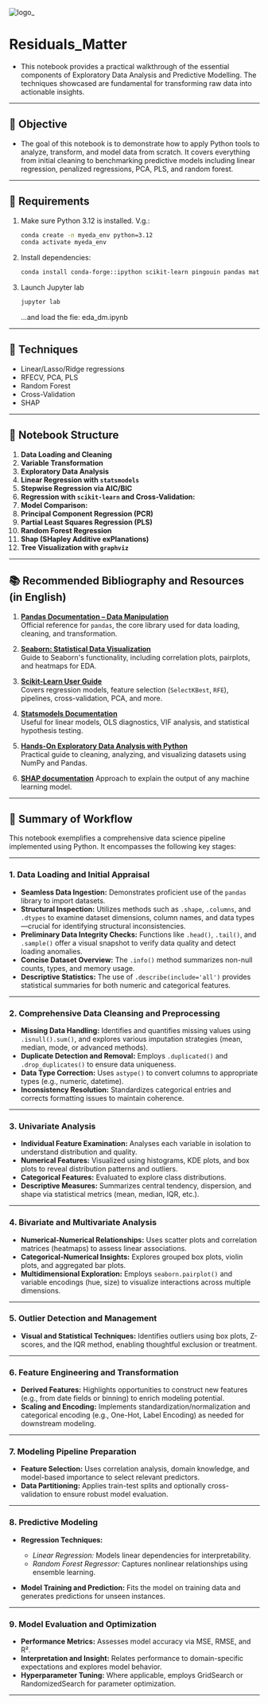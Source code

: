 ![logo_](https://github.com/user-attachments/assets/cd06965c-bc3d-4dd7-bf52-e5cdb3e003e2)

# Residuals_Matter

- This notebook provides a practical walkthrough of the essential components of Exploratory Data Analysis and Predictive Modelling. The techniques showcased are fundamental for transforming raw data into actionable insights.
---
## 🎯 Objective

- The goal of this notebook is to demonstrate how to apply Python tools to analyze, transform, and model data from scratch. It covers everything from initial cleaning to benchmarking predictive models including linear regression, penalized regressions, PCA, PLS, and random forest.
---
## 🧪 Requirements

1. Make sure Python 3.12 is installed. V.g.:
   ```bash
   conda create -n myeda_env python=3.12
   conda activate myeda_env
   ```
3. Install dependencies:
   ```bash
   conda install conda-forge::ipython scikit-learn pingouin pandas matplotlib cython openpyxl seaborn jupyterlab tabulate statsmodels graphviz python-graphviz pydot shap ipywidgets
   ```
4. Launch Jupyter lab
   ```bash
   jupyter lab
   ```
   ...and load the fie: eda_dm.ipynb
---
## 🧰 Techniques

- Linear/Lasso/Ridge regressions
- RFECV, PCA, PLS
- Random Forest
- Cross-Validation
- SHAP
---
## 📑 Notebook Structure

1. **Data Loading and Cleaning**
3. **Variable Transformation**
4. **Exploratory Data Analysis**
5. **Linear Regression with `statsmodels`**
6. **Stepwise Regression via AIC/BIC**
7. **Regression with `scikit-learn` and Cross-Validation:**
8. **Model Comparison:**
9. **Principal Component Regression (PCR)**
10. **Partial Least Squares Regression (PLS)**
11. **Random Forest Regression**
12. **Shap (SHapley Additive exPlanations)**
13. **Tree Visualization with `graphviz`**
---

## 📚 Recommended Bibliography and Resources (in English)

1. [**Pandas Documentation – Data Manipulation**](https://pandas.pydata.org/docs/)  
   Official reference for `pandas`, the core library used for data loading, cleaning, and transformation.

2. [**Seaborn: Statistical Data Visualization**](https://seaborn.pydata.org/tutorial.html)  
   Guide to Seaborn's functionality, including correlation plots, pairplots, and heatmaps for EDA.

3. [**Scikit-Learn User Guide**](https://scikit-learn.org/stable/user_guide.html)  
   Covers regression models, feature selection (`SelectKBest`, `RFE`), pipelines, cross-validation, PCA, and more.

4. [**Statsmodels Documentation**](https://www.statsmodels.org/stable/index.html)  
   Useful for linear models, OLS diagnostics, VIF analysis, and statistical hypothesis testing.

5. [**Hands-On Exploratory Data Analysis with Python**](https://realpython.com/python-data-cleaning-numpy-pandas/)  
   Practical guide to cleaning, analyzing, and visualizing datasets using NumPy and Pandas.
   
7. [**SHAP documentation**](https://shap.readthedocs.io/en/latest/)
   Approach to explain the output of any machine learning model.

---
## 📘 Summary of Workflow

This notebook exemplifies a comprehensive data science pipeline implemented using Python. It encompasses the following key stages:

---

### **1. Data Loading and Initial Appraisal**

- **Seamless Data Ingestion:** Demonstrates proficient use of the `pandas` library to import datasets.
- **Structural Inspection:** Utilizes methods such as `.shape`, `.columns`, and `.dtypes` to examine dataset dimensions, column names, and data types—crucial for identifying structural inconsistencies.
- **Preliminary Data Integrity Checks:** Functions like `.head()`, `.tail()`, and `.sample()` offer a visual snapshot to verify data quality and detect loading anomalies.
- **Concise Dataset Overview:** The `.info()` method summarizes non-null counts, types, and memory usage.
- **Descriptive Statistics:** The use of `.describe(include='all')` provides statistical summaries for both numeric and categorical features.

---

### **2. Comprehensive Data Cleansing and Preprocessing**

- **Missing Data Handling:** Identifies and quantifies missing values using `.isnull().sum()`, and explores various imputation strategies (mean, median, mode, or advanced methods).
- **Duplicate Detection and Removal:** Employs `.duplicated()` and `.drop_duplicates()` to ensure data uniqueness.
- **Data Type Correction:** Uses `astype()` to convert columns to appropriate types (e.g., numeric, datetime).
- **Inconsistency Resolution:** Standardizes categorical entries and corrects formatting issues to maintain coherence.

---

### **3. Univariate Analysis**

- **Individual Feature Examination:** Analyses each variable in isolation to understand distribution and quality.
- **Numerical Features:** Visualized using histograms, KDE plots, and box plots to reveal distribution patterns and outliers.
- **Categorical Features:** Evaluated to explore class distributions.
- **Descriptive Measures:** Summarizes central tendency, dispersion, and shape via statistical metrics (mean, median, IQR, etc.).

---

### **4. Bivariate and Multivariate Analysis**

- **Numerical-Numerical Relationships:** Uses scatter plots and correlation matrices (heatmaps) to assess linear associations.
- **Categorical-Numerical Insights:** Explores grouped box plots, violin plots, and aggregated bar plots.
- **Multidimensional Exploration:** Employs `seaborn.pairplot()` and variable encodings (hue, size) to visualize interactions across multiple dimensions.

---

### **5. Outlier Detection and Management**

- **Visual and Statistical Techniques:** Identifies outliers using box plots, Z-scores, and the IQR method, enabling thoughtful exclusion or treatment.

---

### **6. Feature Engineering and Transformation**

- **Derived Features:** Highlights opportunities to construct new features (e.g., from date fields or binning) to enrich modeling potential.
- **Scaling and Encoding:** Implements standardization/normalization and categorical encoding (e.g., One-Hot, Label Encoding) as needed for downstream modeling.

---

### **7. Modeling Pipeline Preparation**

- **Feature Selection:** Uses correlation analysis, domain knowledge, and model-based importance to select relevant predictors.
- **Data Partitioning:** Applies train-test splits and optionally cross-validation to ensure robust model evaluation.

---

### **8. Predictive Modeling**

- **Regression Techniques:**
  - *Linear Regression:* Models linear dependencies for interpretability.
  - *Random Forest Regressor:* Captures nonlinear relationships using ensemble learning.

- **Model Training and Prediction:** Fits the model on training data and generates predictions for unseen instances.

---

### **9. Model Evaluation and Optimization**

- **Performance Metrics:** Assesses model accuracy via MSE, RMSE, and R².
- **Interpretation and Insight:** Relates performance to domain-specific expectations and explores model behavior.
- **Hyperparameter Tuning:** Where applicable, employs GridSearch or RandomizedSearch for parameter optimization.

---
